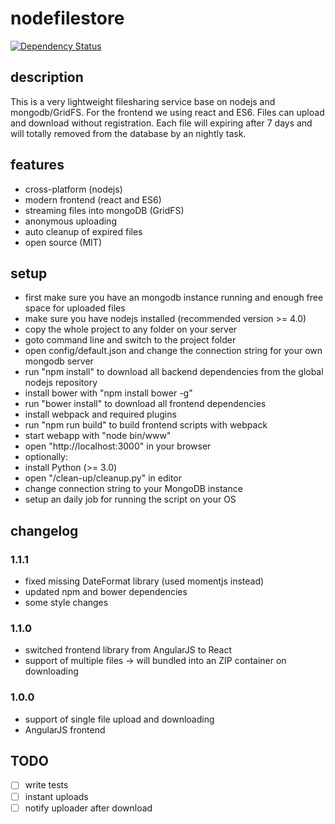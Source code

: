 # nodefilestore
[![Dependency Status](https://david-dm.org/MCeddy/nodefilestore.svg)](https://david-dm.org/MCeddy/nodefilestore)
## description
This is a very lightweight filesharing service base on nodejs and mongodb/GridFS.
For the frontend we using react and ES6.
Files can upload and download without registration. Each file will expiring after 7 days and will totally removed from the database by an nightly task.

## features
- cross-platform (nodejs)
- modern frontend (react and ES6)
- streaming files into mongoDB (GridFS)
- anonymous uploading
- auto cleanup of expired files
- open source (MIT)

## setup
- first make sure you have an mongodb instance running and enough free space for uploaded files
- make sure you have nodejs installed (recommended version >= 4.0)
- copy the whole project to any folder on your server
- goto command line and switch to the project folder
- open config/default.json and change the connection string for your own mongodb server
- run "npm install" to download all backend dependencies from the global nodejs repository
- install bower with "npm install bower -g"
- run "bower install" to download all frontend dependencies
- install webpack and required plugins
- run "npm run build" to build frontend scripts with webpack
- start webapp with "node bin/www"
- open "http://localhost:3000" in your browser
- optionally:
 - install Python (>= 3.0)
 - open "/clean-up/cleanup.py" in editor
 - change connection string to your MongoDB instance
 - setup an daily job for running the script on your OS

## changelog
### 1.1.1
- fixed missing DateFormat library (used momentjs instead)
- updated npm and bower dependencies
- some style changes
### 1.1.0
- switched frontend library from AngularJS to React
- support of multiple files -> will bundled into an ZIP container on downloading

### 1.0.0
- support of single file upload and downloading
- AngularJS frontend

## TODO
- [ ] write tests
- [ ] instant uploads
- [ ] notify uploader after download
